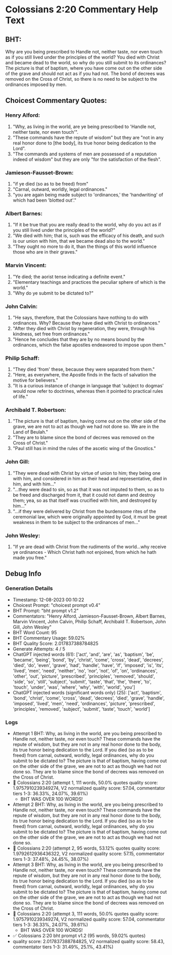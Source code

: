 # Colossians 2:20 Commentary Help Text

## BHT:
Why are you being prescribed to Handle not, neither taste, nor even touch as if you still lived under the principles of the world? You died with Christ and became dead to the world, so why do you still submit to its ordinances? The picture is that of baptism, where you have come out on the other side of the grave and should not act as if you had not. The bond of decrees was removed on the Cross of Christ, so there is no need to be subject to the ordinances imposed by men.

## Choicest Commentary Quotes:
### Henry Alford:
1. "Why, as living in the world, are ye being prescribed to 'Handle not, neither taste, nor even touch'". 
2. "These commands have the repute of wisdom" but they are "not in any real honor done to [the body], its true honor being dedication to the Lord". 
3. "The commands and systems of men are possessed of a reputation indeed of wisdom" but they are only "for the satisfaction of the flesh".

### Jamieson-Fausset-Brown:
1. "if ye died (so as to be freed) from"
2. "Carnal, outward, worldly, legal ordinances."
3. "you are again being made subject to 'ordinances,' the 'handwriting' of which had been 'blotted out'."

### Albert Barnes:
1. "If it be true that you are really dead to the world, why do you act as if you still lived under the principles of the world?"
2. "We died with him; that is, such was the efficacy of his death, and such is our union with him, that we became dead also to the world."
3. "They ought no more to do it, than the things of this world influence those who are in their graves."

### Marvin Vincent:
1. "Ye died; the aorist tense indicating a definite event."
2. "Elementary teachings and practices the peculiar sphere of which is the world."
3. "Why do ye submit to be dictated to?"

### John Calvin:
1. "He says, therefore, that the Colossians have nothing to do with ordinances. Why? Because they have died with Christ to ordinances."
2. "After they died with Christ by regeneration, they were, through his kindness, set free from ordinances."
3. "Hence he concludes that they are by no means bound by the ordinances, which the false apostles endeavored to impose upon them."

### Philip Schaff:
1. "They died 'from' these, because they were separated from them."
2. "Here, as everywhere, the Apostle finds in the facts of salvation the motive for believers."
3. "It is a curious instance of change in language that 'subject to dogmas' would now refer to doctrines, whereas then it pointed to practical rules of life."

### Archibald T. Robertson:
1. "The picture is that of baptism, having come out on the other side of the grave, we are not to act as though we had not done so. We are in the Land of Beulah." 
2. "They are to blame since the bond of decrees was removed on the Cross of Christ." 
3. "Paul still has in mind the rules of the ascetic wing of the Gnostics."

### John Gill:
1. "They were dead with Christ by virtue of union to him; they being one with him, and considered in him as their head and representative, died in him, and with him..."
2. "...they were dead to sin, so as that it was not imputed to them, so as to be freed and discharged from it, that it could not damn and destroy them; yea, so as that itself was crucified with him, and destroyed by him..."
3. "...if they were delivered by Christ from the burdensome rites of the ceremonial law, which were originally appointed by God, it must be great weakness in them to be subject to the ordinances of men..."

### John Wesley:
1. "If ye are dead with Christ from the rudiments of the world...why receive ye ordinances - Which Christ hath not enjoined, from which he hath made you free."


## Debug Info
### Generation Details
- Timestamp: 12-08-2023 00:10:22
- Choicest Prompt: "choicest prompt v0.4"
- BHT Prompt: "bht prompt v1.2"
- Commentators: "Henry Alford, Jamieson-Fausset-Brown, Albert Barnes, Marvin Vincent, John Calvin, Philip Schaff, Archibald T. Robertson, John Gill, John Wesley"
- BHT Word Count: 95
- BHT Commentary Usage: 59.02%
- BHT Quality Score: 2.017837388784825
- Generate Attempts: 4 / 5
- ChatGPT injected words (61):
	['act', 'and', 'are', 'as', 'baptism', 'be', 'became', 'being', 'bond', 'by', 'christ', 'come', 'cross', 'dead', 'decrees', 'died', 'do', 'even', 'grave', 'had', 'handle', 'have', 'if', 'imposed', 'is', 'its', 'lived', 'men', 'need', 'neither', 'no', 'nor', 'not', 'of', 'on', 'ordinances', 'other', 'out', 'picture', 'prescribed', 'principles', 'removed', 'should', 'side', 'so', 'still', 'subject', 'submit', 'taste', 'that', 'the', 'there', 'to', 'touch', 'under', 'was', 'where', 'why', 'with', 'world', 'you']
- ChatGPT injected words (significant words only) (25):
	['act', 'baptism', 'bond', 'christ', 'come', 'cross', 'dead', 'decrees', 'died', 'grave', 'handle', 'imposed', 'lived', 'men', 'need', 'ordinances', 'picture', 'prescribed', 'principles', 'removed', 'subject', 'submit', 'taste', 'touch', 'world']

### Logs
- Attempt 1 BHT: Why, as living in the world, are you being prescribed to Handle not, neither taste, nor even touch? These commands have the repute of wisdom, but they are not in any real honor done to the body, its true honor being dedication to the Lord. If you died (so as to be freed) from carnal, outward, worldly, legal ordinances, why do you submit to be dictated to? The picture is that of baptism, having come out on the other side of the grave, we are not to act as though we had not done so. They are to blame since the bond of decrees was removed on the Cross of Christ.
- 🔄 Colossians 2:20 (attempt 1, 111 words, 50.0% quotes quality score: 1.9757910239349274, V2 normalized quality score: 57.04, commentator tiers 1-3: 36.33%, 24.07%, 39.61%) 
	- BHT WAS OVER 100 WORDS!
- Attempt 2 BHT: Why, as living in the world, are you being prescribed to Handle not, neither taste, nor even touch? These commands have the repute of wisdom, but they are not in any real honor done to the body, its true honor being dedication to the Lord. If you died (so as to be freed) from carnal, outward, worldly, legal ordinances, why do you submit to be dictated to? The picture is that of baptism, having come out on the other side of the grave, we are not to act as though we had not done so.
- 🔄 Colossians 2:20 (attempt 2, 95 words, 53.12% quotes quality score: 1.9792612936436322, V2 normalized quality score: 57.15, commentator tiers 1-3: 37.48%, 24.45%, 38.07%)
- Attempt 3 BHT: Why, as living in the world, are you being prescribed to Handle not, neither taste, nor even touch? These commands have the repute of wisdom, but they are not in any real honor done to the body, its true honor being dedication to the Lord. If you died (so as to be freed) from carnal, outward, worldly, legal ordinances, why do you submit to be dictated to? The picture is that of baptism, having come out on the other side of the grave, we are not to act as though we had not done so. They are to blame since the bond of decrees was removed on the Cross of Christ.
- 🔄 Colossians 2:20 (attempt 3, 111 words, 50.0% quotes quality score: 1.9757910239349274, V2 normalized quality score: 57.04, commentator tiers 1-3: 36.33%, 24.07%, 39.61%) 
	- BHT WAS OVER 100 WORDS!
- ✅ Colossians 2:20 bht prompt v1.2 (95 words, 59.02% quotes)
- quality score: 2.017837388784825, V2 normalized quality score: 58.43, commentator tiers 1-3: 31.49%, 25.1%, 43.41%)